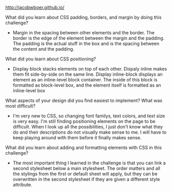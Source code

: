 http://jacobwboer.github.io/

What did you learn about CSS padding, borders, and margin by doing this challenge?

- Margin in the spacing between other elements and the border.  The border is the edge of the element between the margin and the padding.  The padding is the actual stuff in the box and is the spacing between the content and the padding.

What did you learn about CSS positioning?

- Display block stacks elements on top of each other.  Dispaly inline makes them fit side-by-side on the same line.  Display inline-block displays an element as an inline-level block container. The inside of this block is formatted as block-level box, and the element itself is formatted as an inline-level box

What aspects of your design did you find easiest to implement? What was most difficult?

- I'm very new to CSS, so changing font familys, text colors, and text size is very easy.  I'm still finding positioning elements on the page to be difficult.  When I look up all the possibilities, I just don't know what they do and their descriptions do not visually make sense to me.  I will have to keep playing around with them before it finally makes sense.

What did you learn about adding and formatting elements with CSS in this challenge?

- The most important thing I learned in the challenge is that you can link a second stylesheet below a main stylesheet.  The order matters and all the stylings from the first or default sheet will apply, but they can be overwritten in the second stylesheet if they are given a different style attribute.

